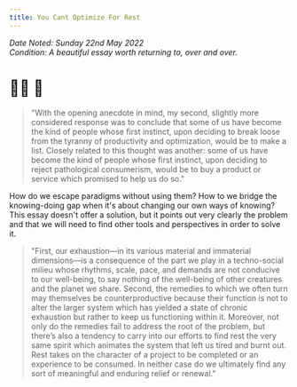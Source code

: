 ```yaml
---
title: You Cant Optimize For Rest
---
```


*Date Noted: Sunday 22nd May 2022  
Condition: A beautiful essay worth returning to, over and over.*

# 🌱📖 🌙

>"With the opening anecdote in mind, my second, slightly more considered response was to conclude that some of us have become the kind of people whose first instinct, upon deciding to break loose from the tyranny of productivity and optimization, would be to make a list. Closely related to this thought was another: some of us have become the kind of people whose first instinct, upon deciding to reject pathological consumerism, would be to buy a product or service which promised to help us do so."

How do we escape paradigms without using them? How to we bridge the knowing-doing gap when it's about changing our own ways of knowing? This essay doesn't offer a solution, but it points out very clearly the problem and that we will need to find other tools and perspectives in order to solve it.

>"First, our exhaustion—in its various material and immaterial dimensions—is a consequence of the part we play in a techno-social milieu whose rhythms, scale, pace, and demands are not conducive to our well-being, to say nothing of the well-being of other creatures and the planet we share. Second, the remedies to which we often turn may themselves be counterproductive because their function is not to alter the larger system which has yielded a state of chronic exhaustion but rather to keep us functioning within it. Moreover, not only do the remedies fail to address the root of the problem, but there’s also a tendency to carry into our efforts to find rest the very same spirit which animates the system that left us tired and burnt out. Rest takes on the character of a project to be completed or an experience to be consumed. In neither case do we ultimately find any sort of meaningful and enduring relief or renewal."